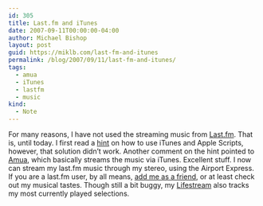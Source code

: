 ```yaml
---
id: 305
title: Last.fm and iTunes
date: 2007-09-11T00:00:00-04:00
author: Michael Bishop
layout: post
guid: https://miklb.com/last-fm-and-itunes
permalink: /blog/2007/09/11/last-fm-and-itunes/
tags:
  - amua
  - iTunes
  - lastfm
  - music
kind:
  - Note
---
```

<p>For many reasons, I have not used the streaming music from <a href="http://last.fm">Last.fm</a>.  That is, until today.  I first read a <a href="http://www.macosxhints.com/article.php?story=20060507110841475">hint</a> on how to use iTunes and Apple Scripts, however, that solution didn’t work.  Another comment on the hint pointed to <a href="http://amua.sourceforge.net/">Amua</a>, which basically streams the music via iTunes.  Excellent stuff.  I now can stream my last.fm music through my stereo, using the Airport Express.  If you are a last.fm user, by all means, <a href="http://www.last.fm/user/miklb">add me as a friend</a>, or at least check out my musical tastes.  Though still a bit buggy, my <a href="http://miklb.com/lifestream">Lifestream</a> also tracks my most currently played selections.</p>